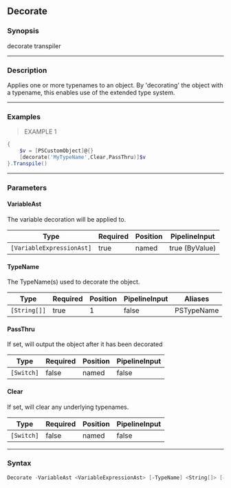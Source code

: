 Decorate
--------




### Synopsis
decorate transpiler



---


### Description

Applies one or more typenames to an object.
By 'decorating' the object with a typename, this enables use of the extended type system.



---


### Examples
> EXAMPLE 1

```PowerShell
{
    $v = [PSCustomObject]@{}
    [decorate('MyTypeName',Clear,PassThru)]$v
}.Transpile()
```


---


### Parameters
#### **VariableAst**

The variable decoration will be applied to.






|Type                     |Required|Position|PipelineInput |
|-------------------------|--------|--------|--------------|
|`[VariableExpressionAst]`|true    |named   |true (ByValue)|



#### **TypeName**

The TypeName(s) used to decorate the object.






|Type        |Required|Position|PipelineInput|Aliases   |
|------------|--------|--------|-------------|----------|
|`[String[]]`|true    |1       |false        |PSTypeName|



#### **PassThru**

If set, will output the object after it has been decorated






|Type      |Required|Position|PipelineInput|
|----------|--------|--------|-------------|
|`[Switch]`|false   |named   |false        |



#### **Clear**

If set, will clear any underlying typenames.






|Type      |Required|Position|PipelineInput|
|----------|--------|--------|-------------|
|`[Switch]`|false   |named   |false        |





---


### Syntax
```PowerShell
Decorate -VariableAst <VariableExpressionAst> [-TypeName] <String[]> [-PassThru] [-Clear] [<CommonParameters>]
```
